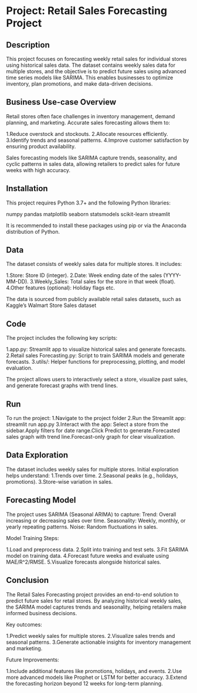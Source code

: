 # Project: Retail Sales Forecasting Project

## Description
This project focuses on forecasting weekly retail sales for individual stores using historical sales data. The dataset contains weekly sales data for multiple stores, and the objective is to predict future sales using advanced time series models like SARIMA. This enables businesses to optimize inventory, plan promotions, and make data-driven decisions.

## Business Use-case Overview
Retail stores often face challenges in inventory management, demand planning, and marketing. Accurate sales forecasting allows them to:

1.Reduce overstock and stockouts.
2.Allocate resources efficiently.
3.Identify trends and seasonal patterns.
4.Improve customer satisfaction by ensuring product availability.

Sales forecasting models like SARIMA capture trends, seasonality, and cyclic patterns in sales data, allowing retailers to predict sales for future weeks with high accuracy.

## Installation
This project requires Python 3.7+ and the following Python libraries:

numpy
pandas
matplotlib
seaborn
statsmodels
scikit-learn
streamlit

It is recommended to install these packages using pip or via the Anaconda distribution of Python.

## Data

The dataset consists of weekly sales data for multiple stores. It includes:

1.Store: Store ID (integer).
2.Date: Week ending date of the sales (YYYY-MM-DD).
3.Weekly_Sales: Total sales for the store in that week (float).
4.Other features (optional): Holiday flags etc.

The data is sourced from publicly available retail sales datasets, such as Kaggle’s Walmart Store Sales dataset

## Code
The project includes the following key scripts:

1.app.py: Streamlit app to visualize historical sales and generate forecasts.
2.Retail sales Forecasting.py: Script to train SARIMA models and generate forecasts.
3.utils/: Helper functions for preprocessing, plotting, and model evaluation.

The project allows users to interactively select a store, visualize past sales, and generate forecast graphs with trend lines.

## Run 
To run the project:
1.Navigate to the project folder
2.Run the Streamlit app:
    streamlit run app.py
3.Interact with the app:
Select a store from the sidebar.Apply filters for date range.Click Predict to generate.Forecasted sales graph with trend line.Forecast-only graph for clear visualization.

## Data Exploration
The dataset includes weekly sales for multiple stores. Initial exploration helps understand:
1.Trends over time.
2.Seasonal peaks (e.g., holidays, promotions).
3.Store-wise variation in sales.

## Forecasting Model
The project uses SARIMA (Seasonal ARIMA) to capture:
Trend: Overall increasing or decreasing sales over time.
Seasonality: Weekly, monthly, or yearly repeating patterns.
Noise: Random fluctuations in sales.

Model Training Steps:

1.Load and preprocess data.
2.Split into training and test sets.
3.Fit SARIMA model on training data.
4.Forecast future weeks and evaluate using MAE/R^2/RMSE.
5.Visualize forecasts alongside historical sales.

## Conclusion
The Retail Sales Forecasting project provides an end-to-end solution to predict future sales for retail stores. By analyzing historical weekly sales, the SARIMA model captures trends and seasonality, helping retailers make informed business decisions.

Key outcomes:

1.Predict weekly sales for multiple stores.
2.Visualize sales trends and seasonal patterns.
3.Generate actionable insights for inventory management and marketing.

Future Improvements:

1.Include additional features like promotions, holidays, and events.
2.Use more advanced models like Prophet or LSTM for better accuracy.
3.Extend the forecasting horizon beyond 12 weeks for long-term planning.